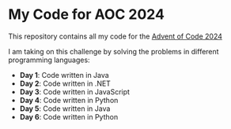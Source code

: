 # My Code for AOC 2024

This repository contains all my code for the [Advent of Code 2024](https://adventofcode.com/2024)

I am taking on this challenge by solving the problems in different programming languages:

- **Day 1**: Code written in Java
- **Day 2**: Code written in .NET
- **Day 3**: Code written in JavaScript
- **Day 4**: Code written in Python
- **Day 5**: Code written in Java
- **Day 6**: Code written in Python